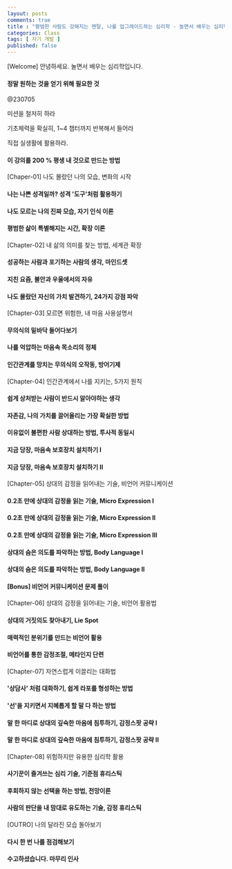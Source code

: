 ```yaml
---
layout: posts
comments: true
title : "평범한 사람도 강해지는 멘탈, 나를 업그레이드하는 심리학 - 놀면서 배우는 심리학"
categories: Class
tags: [ 자기 개발 ]
published: false
---
```


[Welcome] 안녕하세요. 놀면서 배우는 심리학입니다.

#### 정말 원하는 것을 얻기 위해 필요한 것

@230705

미션을 철저히 하라

기초체력을 확실히, 1~4 챕터까지 반복해서 들어라

직접 실생활에 활용하라.

#### 이 강의를 200 % 평생 내 것으로 만드는 방법

[Chaper-01] 나도 몰랐던 나의 모습, 변화의 시작

#### 나는 나쁜 성격일까? 성격 '도구'처럼 활용하기

#### 나도 모르는 나의 진짜 모습, 자기 인식 이론

#### 평범한 삶이 특별해지는 시간, 확장 이론

[Chapter-02] 내 삶의 의미를 찾는 방법, 세계관 확장

#### 성공하는 사람과 포기하는 사람의 생각, 마인드셋

#### 지친 요즘, 불안과 우울에서의 자유

#### 나도 몰랐던 자신의 가치 발견하기, 24가지 강점 파악

[Chapter-03] 모르면 위험한, 내 마음 사용설명서

#### 무의식의 밑바닥 들어다보기

#### 나를 억압하는 마음속 목소리의 정체

#### 인간관계를 망치는 무의식의 오작동, 방어기제

[Chapter-04] 인간관계에서 나를 지키는, 5가지 원칙

#### 쉽게 상처받는 사람이 반드시 알아야하는 생각

#### 자존감, 나의 가치를 끌어올리는 가장 확실한 방법

#### 이유없이 불편한 사람 상대하는 방법, 투사적 동일시

#### 지금 당장, 마음속 보호장치 설치하기 I

#### 지금 당장, 마음속 보호장치 설치하기 II

[Chapter-05] 상대의 감정을 읽어내는 기술, 비언어 커뮤니케이션

#### 0.2초 만에 상대의 감정을 읽는 기술, Micro Expression I

#### 0.2초 만에 상대의 감정을 읽는 기술, Micro Expression II

#### 0.2초 만에 상대의 감정을 읽는 기술, Micro Expression III

#### 상대의 숨은 의도를 파악하는 방법, Body Language I

#### 상대의 숨은 의도를 파악하는 방법, Body Language II

#### [Bonus] 비언어 커뮤니케이션 문제 풀이

[Chapter-06] 상대의 감정을 읽어내는 기술, 비언어 활용법

#### 상대의 거짓의도 찾아내기, Lie Spot

#### 매력적인 분위기를 만드는 비언어 활용

#### 비언어를 통한 감정조절, 메타인지 단련

[Chapter-07] 자연스럽게 이끌리는 대화법

#### '상담사' 처럼 대화하기, 쉽게 라포를 형성하는 방법

#### '선'을 지키면서 지혜롭게 할 말 다 하는 방법

#### 말 한 마디로 상대의 깊숙한 마음에 침투하기, 감정스팟 공략 I

#### 말 한 마디로 상대의 깊숙한 마음에 침투하기, 감정스팟 공략 II

[Chapter-08] 위험하지만 유용한 심리학 활용

#### 사기꾼이 즐겨쓰는 심리 기술, 기준점 휴리스틱

#### 후회하지 않는 선택을 하는 방법, 전망이론

#### 사람의 판단을 내 맘대로 유도하는 기술, 감정 휴리스틱

[OUTRO] 나의 달라진 모습 돌아보기

#### 다시 한 번 나를 점검해보기

#### 수고하셨습니다. 마무리 인사
